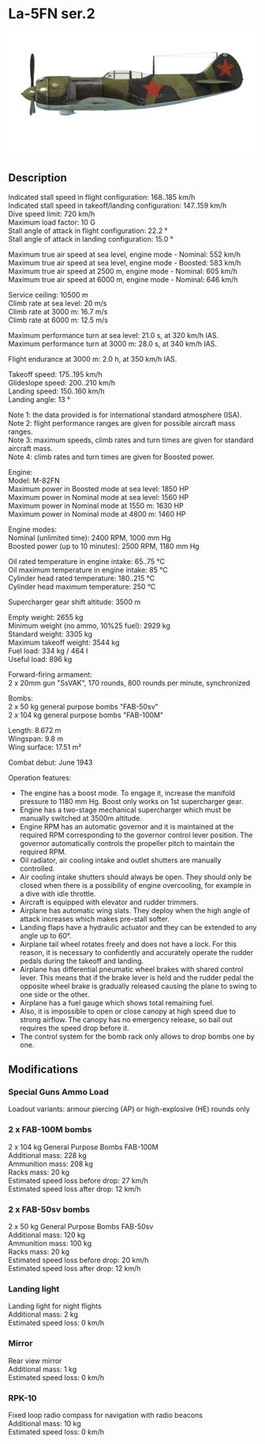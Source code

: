 # La-5FN ser.2  
  
![la5fns2](../images/la5fns2.png)  
  
## Description  
  
Indicated stall speed in flight configuration: 168..185 km/h  
Indicated stall speed in takeoff/landing configuration: 147..159 km/h  
Dive speed limit: 720 km/h  
Maximum load factor: 10 G  
Stall angle of attack in flight configuration: 22.2 °  
Stall angle of attack in landing configuration: 15.0 °  
  
Maximum true air speed at sea level, engine mode - Nominal: 552 km/h  
Maximum true air speed at sea level, engine mode - Boosted: 583 km/h  
Maximum true air speed at 2500 m, engine mode - Nominal: 605 km/h  
Maximum true air speed at 6000 m, engine mode - Nominal: 646 km/h  
  
Service ceiling: 10500 m  
Climb rate at sea level: 20 m/s  
Climb rate at 3000 m: 16.7 m/s  
Climb rate at 6000 m: 12.5 m/s  
  
Maximum performance turn at sea level: 21.0 s, at 320 km/h IAS.  
Maximum performance turn at 3000 m: 28.0 s, at 340 km/h IAS.  
  
Flight endurance at 3000 m: 2.0 h, at 350 km/h IAS.  
  
Takeoff speed: 175..195 km/h  
Glideslope speed: 200..210 km/h  
Landing speed: 150..160 km/h  
Landing angle: 13 °  
  
Note 1: the data provided is for international standard atmosphere (ISA).  
Note 2: flight performance ranges are given for possible aircraft mass ranges.  
Note 3: maximum speeds, climb rates and turn times are given for standard aircraft mass.  
Note 4: climb rates and turn times are given for Boosted power.  
  
Engine:  
Model: M-82FN  
Maximum power in Boosted mode at sea level: 1850 HP  
Maximum power in Nominal mode at sea level: 1560 HP  
Maximum power in Nominal mode at 1550 m: 1630 HP  
Maximum power in Nominal mode at 4800 m: 1460 HP  
  
Engine modes:  
Nominal (unlimited time): 2400 RPM, 1000 mm Hg  
Boosted power (up to 10 minutes): 2500 RPM, 1180 mm Hg  
  
Oil rated temperature in engine intake: 65..75 °C  
Oil maximum temperature in engine intake: 85 °C  
Cylinder head rated temperature: 180..215 °C  
Cylinder head maximum temperature: 250 °C  
  
Supercharger gear shift altitude: 3500 m  
  
Empty weight: 2655 kg  
Minimum weight (no ammo, 10%25 fuel): 2929 kg  
Standard weight: 3305 kg  
Maximum takeoff weight: 3544 kg  
Fuel load: 334 kg / 464 l  
Useful load: 896 kg  
  
Forward-firing armament:  
2 x 20mm gun "SsVAK", 170 rounds, 800 rounds per minute, synchronized  
  
Bombs:  
2 x 50 kg general purpose bombs "FAB-50sv"  
2 x 104 kg general purpose bombs "FAB-100M"  
  
Length: 8.672 m  
Wingspan: 9.8 m  
Wing surface: 17.51 m²  
  
Combat debut: June 1943  
  
Operation features:  
- The engine has a boost mode. To engage it, increase the manifold pressure to 1180 mm Hg. Boost only works on 1st supercharger gear.  
- Engine has a two-stage mechanical supercharger which must be manually switched at 3500m altitude.  
- Engine RPM has an automatic governor and it is maintained at the required RPM corresponding to the governor control lever position. The governor automatically controls the propeller pitch to maintain the required RPM.  
- Oil radiator, air cooling intake and outlet shutters are manually controlled.  
- Air cooling intake shutters should always be open. They should only be closed when there is a possibility of engine overcooling, for example in a dive with idle throttle.  
- Aircraft is equipped with elevator and rudder trimmers.  
- Airplane has automatic wing slats. They deploy when the high angle of attack increases which makes pre-stall softer.  
- Landing flaps have a hydraulic actuator and they can be extended to any angle up to 60°.  
- Airplane tail wheel rotates freely and does not have a lock. For this reason, it is necessary to confidently and accurately operate the rudder pedals during the takeoff and landing.  
- Airplane has differential pneumatic wheel brakes with shared control lever. This means that if the brake lever is held and the rudder pedal the opposite wheel brake is gradually released causing the plane to swing to one side or the other.  
- Airplane has a fuel gauge which shows total remaining fuel.  
- Also, it is impossible to open or close canopy at high speed due to strong airflow. The canopy has no emergency release, so bail out requires the speed drop before it.  
- The control system for the bomb rack only allows to drop bombs one by one.  
  
## Modifications  
  
  
  
### Special Guns Ammo Load  
  
Loadout variants: armour piercing (AP) or high-explosive (HE) rounds only  
  
### 2 x FAB-100M bombs  
  
2 x 104 kg General Purpose Bombs FAB-100M  
Additional mass: 228 kg  
Ammunition mass: 208 kg  
Racks mass: 20 kg  
Estimated speed loss before drop: 27 km/h  
Estimated speed loss after drop: 12 km/h  
  
### 2 x FAB-50sv bombs  
  
2 x 50 kg General Purpose Bombs FAB-50sv  
Additional mass: 120 kg  
Ammunition mass: 100 kg  
Racks mass: 20 kg  
Estimated speed loss before drop: 20 km/h  
Estimated speed loss after drop: 12 km/h  
  
### Landing light  
  
Landing light for night flights  
Additional mass: 2 kg  
Estimated speed loss: 0 km/h  
  
### Mirror  
  
Rear view mirror  
Additional mass: 1 kg  
Estimated speed loss: 0 km/h  
  
### RPK-10  
  
Fixed loop radio compass for navigation with radio beacons  
Additional mass: 10 kg  
Estimated speed loss: 0 km/h  